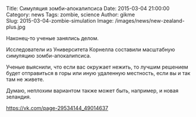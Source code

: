 Title: Симуляция зомби-апокалипсиса
Date: 2015-03-04 21:00:00 
Category: news
Tags: zombie, science
Author: gikme  
Slug: 2015-03-04-zombie-simulation
Image: /images/news/new-zealand-plus.jpg

Наконец-то ученые занялись делом.

Исследователи из Университета Корнелла составили масштабную симуляцию зомби-апокалипсиса. 

Ученые выяснили, что если вас окружает нежить, то лучшим решением будет отправиться в горы или иную удаленную местность, если вы и так там не живете.

Думаю, неплохим вариантом также может быть, например, и новая зеландия.

<https://vk.com/page-29534144_49014637>

<div id="vk_poll"></div>
<script type="text/javascript">
VK.Widgets.Poll("vk_poll", {width: 300}, "173285153_a5da9d4588ddaa3337");
</script>
